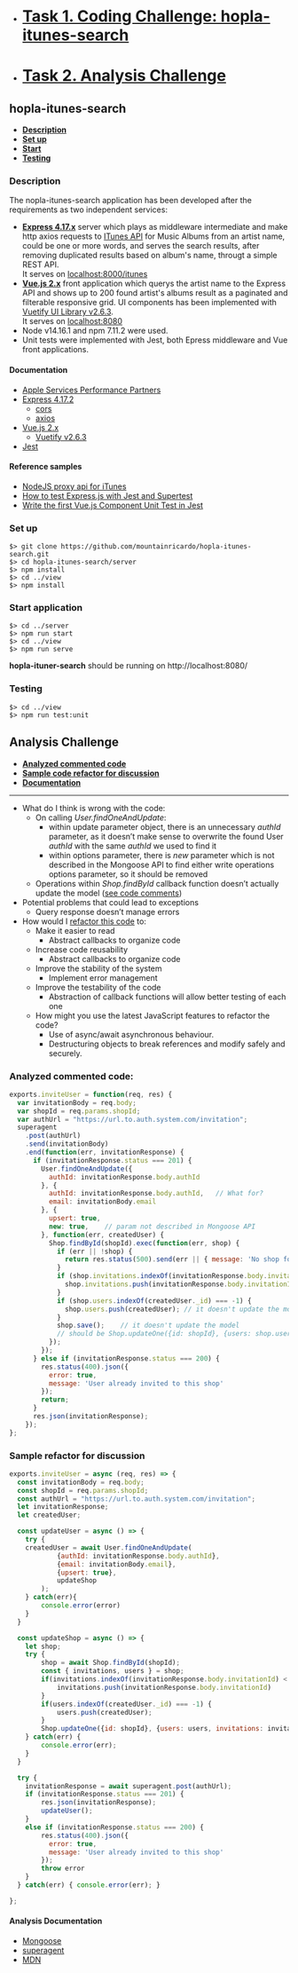 + # [Task 1. Coding Challenge: hopla-itunes-search](#hopla-itunes-search)
+ # [Task 2. Analysis Challenge](#analysis-challenge)

## hopla-itunes-search

- [**Description**](#description)
- [**Set up**](#set-up)
- [**Start**](#start-application)
- [**Testing**](#testing)


### Description

The nopla-itunes-search application has been developed after the requirements as two independent services:

- [**Express 4.17.x**](https://expressjs.com/) server which plays as middleware intermediate and make http axios requests to [ITunes API](https://tinyurl.com/itunes-search-api) for Music Albums from an artist name, could be one or more words, and serves the search results, after removing duplicated results based on album's name, througt a simple REST API.  
  It serves on [localhost:8000/itunes](http://localhost:8000/itunes)
- [**Vue.js 2.x**](https://v2.vuejs.org/) front application which querys the artist name to the Express API and shows up to 200 found artist's albums result as a paginated and filterable responsive grid. UI components has been implemented with [Vuetify UI Library v2.6.3](https://vuetifyjs.com/en/introduction/why-vuetify/#feature-guides).  
  It serves on [localhost:8080](http://localhost:8080/)
- Node v14.16.1 and npm 7.11.2 were used.
- Unit tests were implemented with Jest, both Epress middleware and Vue front applications.

#### Documentation

+ [Apple Services Performance Partners](https://affiliate.itunes.apple.com/resources/documentation/itunes-store-web-service-search-api/)
+ [Express 4.17.2](https://expressjs.com/)
	* [cors](https://www.npmjs.com/package/cors)
	* [axios](https://www.npmjs.com/package/axios)
+ [Vue.js 2.x](https://v2.vuejs.org/v2/guide/)
	* [Vuetify v2.6.3](https://vuetifyjs.com/en/introduction/why-vuetify/)
+ [Jest](https://jestjs.io/es-ES/docs/testing-frameworks) 

#### Reference samples

+ [NodeJS proxy api for iTunes](https://medium.com/nerd-for-tech/nodejs-proxy-api-for-itunes-c15c2c09ed1c)
+ [How to test Express.js with Jest and Supertest](https://www.albertgao.xyz/2017/05/24/how-to-test-expressjs-with-jest-and-supertest/)
+ [Write the first Vue.js Component Unit Test in Jest](https://alexjover.com/blog/write-the-first-vue-js-component-unit-test-in-jest/)

### Set up

```
$> git clone https://github.com/mountainricardo/hopla-itunes-search.git
$> cd hopla-itunes-search/server
$> npm install
$> cd ../view
$> npm install
```

### Start application

```
$> cd ../server
$> npm run start
$> cd ../view
$> npm run serve
```

**hopla-ituner-search** should be running on http://localhost:8080/

### Testing

```
$> cd ../view
$> npm run test:unit
```

## Analysis Challenge

- [**Analyzed commented code**](#analyzed-commented-code)
- [**Sample code refactor for discussion**](#sample-refactor-for-discussion)
- [**Documentation**](#analysis-documentation)

---

+ What do I think is wrong with the code:
	+ On calling *User.findOneAndUpdate*:
		* within update parameter object, there is an unnecessary *authId* parameter, as it doesn’t make sense to overwrite the found User *authId* with the same *authId* we used to find it
		* within options parameter, there is *new* parameter which is not described in the Mongoose API to find either write operations options parameter, so it should be removed 
	+ Operations within *Shop.findById* callback function doesn’t actually update the model ([see code comments](#analyzed-commented-code))
+ Potential problems that could lead to exceptions
	+ Query response doesn’t manage errors
+ How would I [refactor this code](#sample-refactor-for-discussion) to:
	+ Make it easier to read
		* Abstract callbacks to organize code
	+ Increase code reusability
		* Abstract callbacks to organize code
	+ Improve the stability of the system
		* Implement error management
	+ Improve the testability of the code
		* Abstraction of callback functions will allow better testing of each one
	+ How might you use the latest JavaScript features to refactor the code?
		* Use of async/await asynchronous behaviour.
		* Destructuring objects to break references and modify  safely and securely.


### Analyzed commented code:

```javascript
exports.inviteUser = function(req, res) {
  var invitationBody = req.body;
  var shopId = req.params.shopId;
  var authUrl = "https://url.to.auth.system.com/invitation";
  superagent
    .post(authUrl)
    .send(invitationBody)
    .end(function(err, invitationResponse) {
      if (invitationResponse.status === 201) {
        User.findOneAndUpdate({
          authId: invitationResponse.body.authId
        }, {
          authId: invitationResponse.body.authId,	// What for?
          email: invitationBody.email
        }, {
          upsert: true,
          new: true,	// param not described in Mongoose API
        }, function(err, createdUser) {
          Shop.findById(shopId).exec(function(err, shop) {
            if (err || !shop) {
              return res.status(500).send(err || { message: 'No shop found' });
            }
            if (shop.invitations.indexOf(invitationResponse.body.invitationId)) {	// condition should be < 0
              shop.invitations.push(invitationResponse.body.invitationId);	// it doesn't update the model
            }
            if (shop.users.indexOf(createdUser._id) === -1) {
              shop.users.push(createdUser);	// it doesn't update the model
            }
            shop.save();	// it doesn't update the model
            // should be Shop.updateOne({id: shopId}, {users: shop.users, invitations: shop.invitations})
          });
        });
      } else if (invitationResponse.status === 200) {
        res.status(400).json({
          error: true,
          message: 'User already invited to this shop'
        });
        return;
      }
      res.json(invitationResponse);
    });
};
```

### Sample refactor for discussion

```javascript
exports.inviteUser = async (req, res) => {
  const invitationBody = req.body;
  const shopId = req.params.shopId;
  const authUrl = "https://url.to.auth.system.com/invitation";
  let invitationResponse;
  let createdUser;

  const updateUser = async () => {
  	try {
  	createdUser = await User.findOneAndUpdate(
	  		{authId: invitationResponse.body.authId},
	  		{email: invitationBody.email},
	  		{upsert: true},
	  		updateShop
  		);
  	} catch(err){
  		console.error(error)
  	}
  }

  const updateShop = async () => {
  	let shop;
  	try {
  		shop = await Shop.findById(shopId);
  		const { invitations, users } = shop;
  		if(invitations.indexOf(invitationResponse.body.invitationId) < 0) {
  			invitations.push(invitationResponse.body.invitationId)
  		}
  		if(users.indexOf(createdUser._id) === -1) {
  			users.push(createdUser);
  		}
  		Shop.updateOne({id: shopId}, {users: users, invitations: invitations})
  	} catch(err) {
  		console.error(err);
  	}
  }

  try {
  	invitationResponse = await superagent.post(authUrl);
  	if (invitationResponse.status === 201) {
  		res.json(invitationResponse);
  		updateUser();
  	}
  	else if (invitationResponse.status === 200) {
        res.status(400).json({
          error: true,
          message: 'User already invited to this shop'
        });
  		throw error
  	}
  } catch(err) { console.error(err); }

};
```

#### Analysis Documentation

+ [Mongoose](https://mongoosejs.com/)
+ [superagent](https://www.npmjs.com/package/superagent)
+ [MDN](https://developer.mozilla.org/en-US/docs/Web/JavaScript)

